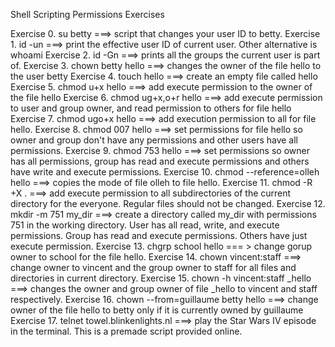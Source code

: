 Shell Scripting Permissions Exercises

Exercise 0. su betty ===> script that changes your user ID to betty.
Exercise 1. id -un ===> print the effective user ID of current user. Other alternative is whoami
Exercise 2. id -Gn ===> prints all the groups the current user is part of.
Exercise 3. chown betty hello ===> changes the owner of the file hello to the user betty
Exercise 4. touch hello ===> create an empty file called hello
Exercise 5. chmod u+x hello ===> add execute permission to the owner of the file hello
Exercise 6. chmod ug+x,o+r hello ===> add execute permission to user and group owner, and read permission to others for file hello
Exercise 7. chmod ugo+x hello ===> add execution permission to all for file hello.
Exercise 8. chmod 007 hello ===> set permissions for file hello so owner and group don't have any permissions and other users have all permissions.
Exercise 9. chmod 753 hello ===> set permissions so owner has all permissions, group has read and execute permissions and others have write and execute permissions.
Exercise 10. chmod --reference=olleh hello ===> copies the mode of file olleh to file hello.
Exercise 11. chmod -R +X . ===> add execute permission to all subdirectories of the current directory for the everyone. Regular files should not be changed.
Exercise 12. mkdir -m 751 my_dir ===> create a directory called my_dir with permissions 751 in the working directory. User has all read, write, and execute permissions. Group has              read and execute permissions. Others have just execute permission.
Exercise 13. chgrp school hello === > change gorup owner to school for the file hello.
Exercise 14. chown vincent:staff ===> change owner to vincent and the group owner to staff for all files and directories in current directory.
Exercise 15. chown -h vincent:staff _hello ===> changes the owner and group owner of file _hello to vincent and staff respectively.
Exercise 16. chown --from=guillaume betty hello ===> change owner of the file hello to betty only if it is currently owned by guillaume
Exercise 17. telnet towel.blinkenlights.nl ===> play the Star Wars IV episode in the terminal. This is a premade script provided online.
